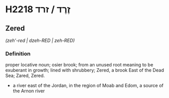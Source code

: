 # H2218 זֶרֶד / זרד

## Zered

_(zeh'-red | dzeh-RED | zeh-RED)_

### Definition

proper locative noun; osier brook; from an unused root meaning to be exuberant in growth; lined with shrubbery; Zered, a brook East of the Dead Sea; Zared, Zered.

- a river east of the Jordan, in the region of Moab and Edom, a source of the Arnon river

